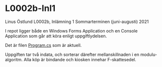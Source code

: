 # L0002b-Inl1

Linus Östlund L0002b, Inlämning 1 Sommarterminen (juni-augusti) 2021

I repot ligger både en Windows Forms Application och en Console Application som går att köra enligt uppgiftlydelsen.

Det är filen [Program.cs](https://github.com/LinusOstlund/L0002b-Inl1/blob/main/Inl1-Console/Inlamning1/Program.cs) som är aktuell. 

Uppgiften tar två indata, och sorterar därefter mellanskillnaden i en modulu-algoritm. Alla köp är bindande och kiosken innehar F-skattesedel.
